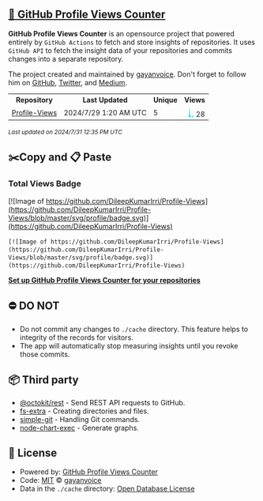 ## [🚀 GitHub Profile Views Counter](https://github.com/gayanvoice/github-profile-views-counter)
**GitHub Profile Views Counter** is an opensource project that powered entirely by  `GitHub Actions` to fetch and store insights of repositories.
It uses `GitHub API` to fetch the insight data of your repositories and commits changes into a separate repository.

The project created and maintained by [gayanvoice](https://github.com/gayanvoice). Don't forget to follow him on [GitHub](https://github.com/gayanvoice), [Twitter](https://twitter.com/gayanvoice), and [Medium](https://gayanvoice.medium.com/).

<table>
	<tr>
		<th>
			Repository
		</th>
		<th>
			Last Updated
		</th>
		<th>
			Unique
		</th>
		<th>
			Views
		</th>
	</tr>
	<tr>
		<td>
			<a href="https://github.com/DileepKumarIrri/Profile-Views/tree/master/readme/749879295/year.md">
				Profile-Views
			</a>
		</td>
		<td>
			2024/7/29 1:20 AM UTC
		</td>
		<td>
			5
		</td>
		<td>
			<img alt="Response time graph" src="https://github.com/DileepKumarIrri/Profile-Views/raw/master/graph/749879295/small/year.png" height="20"> 28
		</td>
	</tr>
</table>

<small><i>Last updated on 2024/7/31 12:35 PM UTC</i></small>

## ✂️Copy and 📋 Paste
### Total Views Badge
[![Image of https://github.com/DileepKumarIrri/Profile-Views](https://github.com/DileepKumarIrri/Profile-Views/blob/master/svg/profile/badge.svg)](https://github.com/DileepKumarIrri/Profile-Views)

```readme
[![Image of https://github.com/DileepKumarIrri/Profile-Views](https://github.com/DileepKumarIrri/Profile-Views/blob/master/svg/profile/badge.svg)](https://github.com/DileepKumarIrri/Profile-Views)
```
[**Set up GitHub Profile Views Counter for your repositories**](https://github.com/gayanvoice/github-profile-views-counter)
## ⛔ DO NOT
- Do not commit any changes to `./cache` directory. This feature helps to integrity of the records for visitors.
- The app will automatically stop measuring insights until you revoke those commits.
## 📦 Third party

- [@octokit/rest](https://www.npmjs.com/package/@octokit/rest) - Send REST API requests to GitHub.
- [fs-extra](https://www.npmjs.com/package/fs-extra) - Creating directories and files.
- [simple-git](https://www.npmjs.com/package/simple-git) - Handling Git commands.
- [node-chart-exec](https://www.npmjs.com/package/node-chart-exec) - Generate graphs.
## 📄 License
- Powered by: [GitHub Profile Views Counter](https://github.com/gayanvoice/github-profile-views-counter)
- Code: [MIT](./LICENSE) © [gayanvoice](https://github.com/gayanvoice)
- Data in the `./cache` directory: [Open Database License](https://opendatacommons.org/licenses/odbl/1-0/)